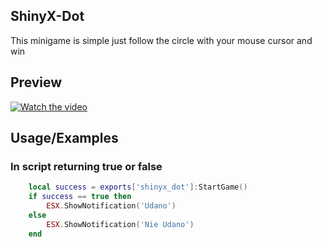 

## ShinyX-Dot


This minigame is simple just follow the circle with your mouse cursor and win


## Preview

[![Watch the video](https://cdn.discordapp.com/attachments/985607890100437063/1200452405855269025/JustInteractions.png?ex=65c63b6c&is=65b3c66c&hm=72524b8ee4f3c61b1404a89195dcb3e36db5a64bd1d3e731d6211d3dbf4f0537&)](https://www.youtube.com/watch?v=_-EccJg5jOk)



## Usage/Examples

### In script returning true or false
```lua
    local success = exports['shinyx_dot']:StartGame()
    if success == true then
        ESX.ShowNotification('Udano')
    else
        ESX.ShowNotification('Nie Udano')
    end
```




